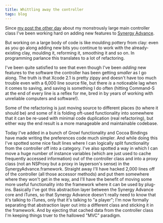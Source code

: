 ```yaml
---
title: Whittling away the controller
tags: blog
---
```


Since [my post the other day](http://wincent.com/a/about/wincent/weblog/archives/2005/07/synergy_advance_1.php) about my monstrously large main controller class I've been working hard on adding new features to [Synergy Advance](http://wincent.com/a/products/synergy-advance/).

But working on a large body of code is like moulding pottery from clay: even as you go along adding new bits you continue to work with the already-existing clay, moulding it, reforming it, smoothing it and so on. In programming parlance this translates to a lot of refactoring.

I've been quite satisfied to see that even though I've been _adding_ new features to the software the controller has been getting _smaller_ as I go along. The truth is that Xcode 2.1 is pretty zippy and doesn't have too much trouble even with a 6,000 line source file, but there _is_ a noticeable lag when it comes to saving, and saving is something I do often (hitting Command-S at the end of every line is a reflex for me, bred in by years of working with unreliable computers and software!).

Some of the refactoring is just moving source to different places (to where it should be) and some of it is folding oft-used functionality into somewhere that it can be re-used with minimal code duplication (real refactoring), but either way the end result is a more manageable and maintainable codebase.

Today I've added in a bunch of Growl functionality and Cocoa Bindings have made writing the preferences code much simpler. And while doing this I've spotted some nice fault lines where I can logically split functionality from the controller off into a category. I've also spotted a way in which I can move a huge number of instance variables (which are just used to cache frequently accessed information) out of the controller class and into a proxy class (not an NSProxy but a proxy in layperson's sense) in the SynergyAdvance.framework. Straight away I'll have hacked 2,000 lines off of the controller (all those accessor methods) and put them somewhere where they won't get in the way, and I'll have the benefit of moving some more useful functionality into the framework where it can be used by plug-ins. Basically I've got this abstraction layer between the Synergy Advance core and iTunes, so that Synergy Advance doesn't really need to know that it's talking to iTunes, only that it's talking to "a player"; I'm now formally separating that abstraction layer out into a different class and sticking it in the framework. And by ejecting that cached data from the controller class I'm keeping things truer to the hallowed "MVC" paradigm.
